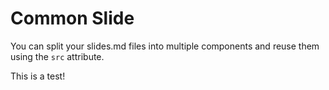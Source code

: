 # Common Slide

You can split your slides.md files into multiple components and reuse them using the `src` attribute.

This is a test!
